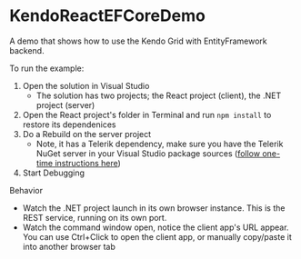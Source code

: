 # KendoReactEFCoreDemo
A demo that shows how to use the Kendo Grid with EntityFramework backend.

To run the example:

1. Open the solution in Visual Studio
    - The solution has two projects; the React project (client), the .NET project (server)
2. Open the React project's folder in Terminal and run `npm install` to restore its dependenices
3. Do a Rebuild on the server project
    - Note, it has a Telerik dependency, make sure you have the Telerik NuGet server in your Visual Studio package sources ([follow one-time instructions here](https://docs.telerik.com/aspnet-core/installation/nuget-install#setup-with-the-nuget-package-manager))
4. Start Debugging

Behavior

- Watch the .NET project launch in its own browser instance. This is the REST service, running on its own port.
- Watch the command window open, notice the client app's URL appear. You can use Ctrl+Click to open the client app, or manually copy/paste it into another browser tab
